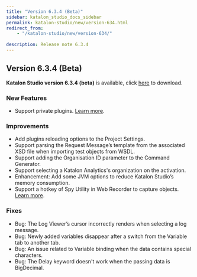 ```yaml
---
title: "Version 6.3.4 (Beta)" 
sidebar: katalon_studio_docs_sidebar
permalink: katalon-studio/new/version-634.html
redirect_from:
    - "/katalon-studio/new/version-634/"
   
description: Release note 6.3.4
---
```


## Version 6.3.4 (Beta)

**Katalon Studio version 6.3.4 (beta)** is available, click [here](https://github.com/katalon-studio/katalon-studio/releases/tag/v6.3.4.rc2) to download.

### New Features

* Support private plugins. [Learn more](https://docs.katalon.com/katalon-studio/docs/private-plugins.html).

### Improvements

* Add plugins reloading options to the Project Settings.
* Support parsing the Request Message’s template from the associated XSD file when importing test objects from WSDL.
* Support adding the Organisation ID parameter to the Command Generator.
* Support selecting a Katalon Analytics's organization on the activation.
* Enhancement: Add some JVM options to reduce Katalon Studio’s memory consumption.
* Support a hotkey of Spy Utility in Web Recorder to capture objects. [Learn more](https://docs.katalon.com/katalon-studio/docs/record-web-utility.html).

### Fixes

* Bug: The Log Viewer’s cursor incorrectly renders when selecting a log message.
* Bug: Newly added variables disappear after a switch from the Variable tab to another tab.
* Bug: An issue related to Variable binding when the data contains special characters.
* Bug: The Delay keyword doesn't work when the passing data is BigDecimal.
